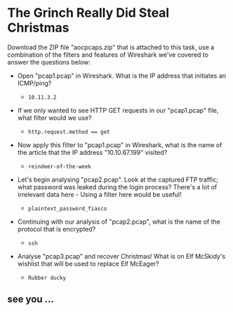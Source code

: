 # The Grinch Really Did Steal Christmas

Download the ZIP file "aocpcaps.zip" that is attached to this task, use a combination of the filters and features of Wireshark we've covered to answer the questions below:

- Open "pcap1.pcap" in Wireshark. What is the IP address that initiates an ICMP/ping?

	- `10.11.3.2`

- If we only wanted to see HTTP GET requests in our "pcap1.pcap" file, what filter would we use?

	- `http.request.method == get`

- Now apply this filter to "pcap1.pcap" in Wireshark, what is the name of the article that the IP address "10.10.67.199" visited?

	- `reindeer-of-the-week`

- Let's begin analysing "pcap2.pcap". Look at the captured FTP traffic; what password was leaked during the login process?
There's a lot of irrelevant data here - Using a filter here would be useful!

	- `plaintext_password_fiasco`

- Continuing with our analysis of "pcap2.pcap", what is the name of the protocol that is encrypted?

	- `ssh`

- Analyse "pcap3.pcap" and recover Christmas!
What is on Elf McSkidy's wishlist that will be used to replace Elf McEager?

	- `Rubber ducky`

## see you ...

